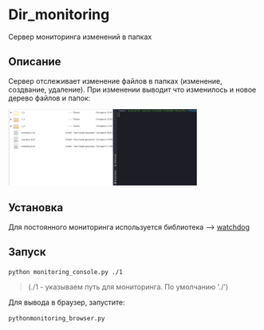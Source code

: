 # Dir_monitoring
Сервер мониторинга изменений в папках

## Описание
Сервер отслеживает изменение файлов в папках (изменение, создвание, удаление).
При изменении выводит что изменилось и новое дерево файлов и папок:


<img width="75%" alt="image" src="https://github.com/Ivan-Dorofeev/Dir_monitoring/blob/master/gif.gif">

## Установка
Для постоянного мониторинга используется библиотека --> [watchdog](https://github.com/gorakhargosh/watchdog)

## Запуск
 
  ```python monitoring_console.py ./1```

  >(./1 - указываем путь для мониторинга. По умолчанию './')

Для вывода в браузер, запустите:

  ```pythonmonitoring_browser.py```
